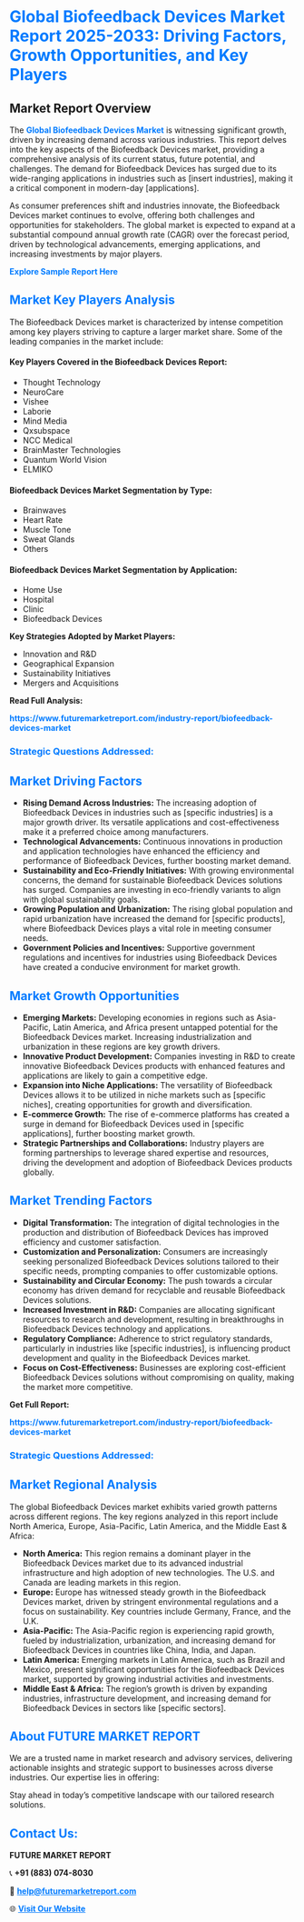 <h1 style="color: #007BFF;">Global Biofeedback Devices Market Report 2025-2033: Driving Factors, Growth Opportunities, and Key Players</h1>

<section id="overview">
<h2>Market Report Overview</h2>
<p>The <a href="https://www.futuremarketreport.com/industry-report/biofeedback-devices-market" style="color: #007BFF; text-decoration: none;"><strong>Global Biofeedback Devices Market</strong></a> is witnessing significant growth, driven by increasing demand across various industries. This report delves into the key aspects of the Biofeedback Devices market, providing a comprehensive analysis of its current status, future potential, and challenges. The demand for Biofeedback Devices has surged due to its wide-ranging applications in industries such as [insert industries], making it a critical component in modern-day [applications].</p>
<p>As consumer preferences shift and industries innovate, the Biofeedback Devices market continues to evolve, offering both challenges and opportunities for stakeholders. The global market is expected to expand at a substantial compound annual growth rate (CAGR) over the forecast period, driven by technological advancements, emerging applications, and increasing investments by major players.</p>
</section>

<section id="overview">
<p><a href="https://www.futuremarketreport.com/request-sample/reportId=120658" style="color: #007BFF; text-decoration: none;"><strong>Explore Sample Report Here</strong></a></p>
</section>

<section id="key-players">
<h2 style="color: #007BFF;">Market Key Players Analysis</h2>
<p>The Biofeedback Devices market is characterized by intense competition among key players striving to capture a larger market share. Some of the leading companies in the market include:</p>
<h4>Key Players Covered in the Biofeedback Devices Report:</h4>
<ul><li>Thought Technology</li><li>NeuroCare</li><li>Vishee</li><li>Laborie</li><li>Mind Media</li><li>Qxsubspace</li><li>NCC Medical</li><li>BrainMaster Technologies</li><li>Quantum World Vision</li><li>ELMIKO</li></ul>
<h4>Biofeedback Devices Market Segmentation by Type:</h4>
<ul><li>Brainwaves</li><li>Heart Rate</li><li>Muscle Tone</li><li>Sweat Glands</li><li>Others</li></ul>

<h4>Biofeedback Devices Market Segmentation by Application:</h4>
<ul><li>Home Use</li><li>Hospital</li><li>Clinic</li><li>Biofeedback Devices</li></ul>
<p><strong>Key Strategies Adopted by Market Players:</strong></p>
<ul>
<li>Innovation and R&D</li>
<li>Geographical Expansion</li>
<li>Sustainability Initiatives</li>
<li>Mergers and Acquisitions</li>
</ul>
</section>

<section>
<p><strong>Read Full Analysis: </strong></p><a href="https://www.futuremarketreport.com/industry-report/biofeedback-devices-market" style="color: #007BFF; text-decoration: none;"><strong>https://www.futuremarketreport.com/industry-report/biofeedback-devices-market</strong></a>
<h3 style="color: #007BFF;">Strategic Questions Addressed:</h3>
</section>

<section id="driving-factors">
<h2 style="color: #007BFF;">Market Driving Factors</h2>
<ul>
<li><strong>Rising Demand Across Industries:</strong> The increasing adoption of Biofeedback Devices in industries such as [specific industries] is a major growth driver. Its versatile applications and cost-effectiveness make it a preferred choice among manufacturers.</li>
<li><strong>Technological Advancements:</strong> Continuous innovations in production and application technologies have enhanced the efficiency and performance of Biofeedback Devices, further boosting market demand.</li>
<li><strong>Sustainability and Eco-Friendly Initiatives:</strong> With growing environmental concerns, the demand for sustainable Biofeedback Devices solutions has surged. Companies are investing in eco-friendly variants to align with global sustainability goals.</li>
<li><strong>Growing Population and Urbanization:</strong> The rising global population and rapid urbanization have increased the demand for [specific products], where Biofeedback Devices plays a vital role in meeting consumer needs.</li>
<li><strong>Government Policies and Incentives:</strong> Supportive government regulations and incentives for industries using Biofeedback Devices have created a conducive environment for market growth.</li>
</ul>
</section>

<section id="growth-opportunities">
<h2 style="color: #007BFF;">Market Growth Opportunities</h2>
<ul>
<li><strong>Emerging Markets:</strong> Developing economies in regions such as Asia-Pacific, Latin America, and Africa present untapped potential for the Biofeedback Devices market. Increasing industrialization and urbanization in these regions are key growth drivers.</li>
<li><strong>Innovative Product Development:</strong> Companies investing in R&D to create innovative Biofeedback Devices products with enhanced features and applications are likely to gain a competitive edge.</li>
<li><strong>Expansion into Niche Applications:</strong> The versatility of Biofeedback Devices allows it to be utilized in niche markets such as [specific niches], creating opportunities for growth and diversification.</li>
<li><strong>E-commerce Growth:</strong> The rise of e-commerce platforms has created a surge in demand for Biofeedback Devices used in [specific applications], further boosting market growth.</li>
<li><strong>Strategic Partnerships and Collaborations:</strong> Industry players are forming partnerships to leverage shared expertise and resources, driving the development and adoption of Biofeedback Devices products globally.</li>
</ul>
</section>

<section id="trending-factors">
<h2 style="color: #007BFF;">Market Trending Factors</h2>
<ul>
<li><strong>Digital Transformation:</strong> The integration of digital technologies in the production and distribution of Biofeedback Devices has improved efficiency and customer satisfaction.</li>
<li><strong>Customization and Personalization:</strong> Consumers are increasingly seeking personalized Biofeedback Devices solutions tailored to their specific needs, prompting companies to offer customizable options.</li>
<li><strong>Sustainability and Circular Economy:</strong> The push towards a circular economy has driven demand for recyclable and reusable Biofeedback Devices solutions.</li>
<li><strong>Increased Investment in R&D:</strong> Companies are allocating significant resources to research and development, resulting in breakthroughs in Biofeedback Devices technology and applications.</li>
<li><strong>Regulatory Compliance:</strong> Adherence to strict regulatory standards, particularly in industries like [specific industries], is influencing product development and quality in the Biofeedback Devices market.</li>
<li><strong>Focus on Cost-Effectiveness:</strong> Businesses are exploring cost-efficient Biofeedback Devices solutions without compromising on quality, making the market more competitive.</li>
</ul>
</section>

<section>
<p><strong>Get Full Report: </strong></p><a href="https://www.futuremarketreport.com/industry-report/biofeedback-devices-market" style="color: #007BFF; text-decoration: none;"><strong>https://www.futuremarketreport.com/industry-report/biofeedback-devices-market</strong></a>
<h3 style="color: #007BFF;">Strategic Questions Addressed:</h3>
</section>


<section id="regional-analysis">
<h2 style="color: #007BFF;">Market Regional Analysis</h2>
<p>The global Biofeedback Devices market exhibits varied growth patterns across different regions. The key regions analyzed in this report include North America, Europe, Asia-Pacific, Latin America, and the Middle East & Africa:</p>
<ul>
<li><strong>North America:</strong> This region remains a dominant player in the Biofeedback Devices market due to its advanced industrial infrastructure and high adoption of new technologies. The U.S. and Canada are leading markets in this region.</li>
<li><strong>Europe:</strong> Europe has witnessed steady growth in the Biofeedback Devices market, driven by stringent environmental regulations and a focus on sustainability. Key countries include Germany, France, and the U.K.</li>
<li><strong>Asia-Pacific:</strong> The Asia-Pacific region is experiencing rapid growth, fueled by industrialization, urbanization, and increasing demand for Biofeedback Devices in countries like China, India, and Japan.</li>
<li><strong>Latin America:</strong> Emerging markets in Latin America, such as Brazil and Mexico, present significant opportunities for the Biofeedback Devices market, supported by growing industrial activities and investments.</li>
<li><strong>Middle East & Africa:</strong> The region’s growth is driven by expanding industries, infrastructure development, and increasing demand for Biofeedback Devices in sectors like [specific sectors].</li>
</ul>
</section>

<footer>
<h2 style="color: #007BFF;">About FUTURE MARKET REPORT</h2>
<p>We are a trusted name in market research and advisory services, delivering actionable insights and strategic support to businesses across diverse industries. Our expertise lies in offering:</p>

<p>Stay ahead in today’s competitive landscape with our tailored research solutions.</p>

<h2 style="color: #007BFF;">Contact Us:</h2>
<p><strong>FUTURE MARKET REPORT</strong></p>
<p>📞 <strong>+91 (883) 074-8030</strong></p>
<p>📧 <strong><a href="mailto:help@futuremarketreport.com" style="color: #007BFF;">help@futuremarketreport.com</a></strong></p>
<p>🌐 <strong><a href="https://www.futuremarketreport.com/" style="color: #007BFF;">Visit Our Website</a></strong></p>
</footer>